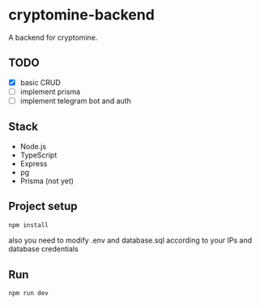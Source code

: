 # cryptomine-backend

A backend for cryptomine.

## TODO
- [x] basic CRUD
- [ ] implement prisma
- [ ] implement telegram bot and auth 

## Stack
- Node.js
- TypeScript
- Express
- pg
- Prisma (not yet) 

## Project setup
```sh 
npm install
```
also you need to modify .env and database.sql according to your IPs and database credentials

## Run
```sh
npm run dev
```
